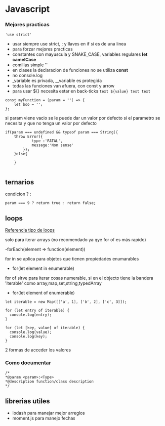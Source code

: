 # Javascript

### Mejores practicas

```
'use strict'
```
- usar siempre use strict, ; y llaves en if si es de una linea
- para forzar mejores practicas
- constantes con mayuscula y SNAKE_CASE, variables regulares **let camelCase**
- comillas simple ''
- en clases la declaracion de funciones no se utiliza **const**
- no console.log
- _variable es privada, __variable es protegida
- todas las funciones van afuera, con const y arrow 
- para usar ${} necesita estar en  back-ticks `text ${value} text text ` 



```
const myFunction = (param = '') => {
	let boo = '';
};
```

si param viene vacio se le puede dar un valor por defecto
si el parametro se necesita y que no tenga un valor por defecto 

```
if(param === undefined && typeof param === String){
	throw Error({
			type :'FATAL',
			message:'Non sense'
		});
	}else{
	
	}
	
```
## ternarios
condicion ? <true>:<false>
```
param === 9 ? return true : return false;
```

## loops

[Referencia tipo de loops]

solo para iterar arrays (no recomendado ya qye for of es más rapido)

-forEach(element => function(element))

for in se aplica  para objetos que tienen propiedades enumarables

- for(let element in enumerable)


for of sirve para iterar cosas numerable, si en el objecto tiene la bandera 'iterable' 
como array,map,set,string,typedArray
- for(let element of enumerable)

```
let iterable = new Map([['a', 1], ['b', 2], ['c', 3]]);

for (let entry of iterable) {
  console.log(entry);
}

for (let [key, value] of iterable) {
  console.log(value);
  console.log(key);
}
```
2 formas de acceder los valores

### Como documentar

```
/*
*@param <param>:<Type> 
*@description function/class description
*/
```
## librerias utiles

- lodash para manejar mejor arreglos
- moment.js para manejo fechas


[Referencia tipo de loops]:<https://codeburst.io/foreach-vs-for-of-vs-for-in-tug-of-for-d8f935396648>